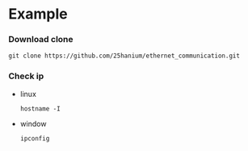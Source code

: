 # Example
### Download clone
    git clone https://github.com/25hanium/ethernet_communication.git
    
### Check ip
- linux
  
      hostname -I
  
- window
  
      ipconfig
